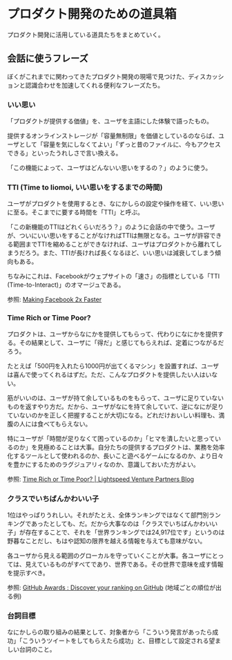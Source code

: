 # プロダクト開発のための道具箱

プロダクト開発に活用している道具たちをまとめていく。

## 会話に使うフレーズ

ぼくがこれまでに関わってきたプロダクト開発の現場で見つけた、ディスカッションと認識合わせを加速してくれる便利なフレーズたち。

### いい思い

「プロダクトが提供する価値」を、ユーザを主語にした体験で語ったもの。

提供するオンラインストレージが「容量無制限」を価値としているのならば、ユーザとして「容量を気にしなくてよい」「ずっと昔のファイルに、今もアクセスできる」といったうれしさで言い換える。

「この機能によって、ユーザはどんないい思いをするの？」のように使う。

### TTI (Time to Iiomoi, いい思いをするまでの時間)

ユーザがプロダクトを使用するとき、なにかしらの設定や操作を経て、いい思いに至る。そこまでに要する時間を「TTI」と呼ぶ。

「この新機能のTTIはどれくらいだろう？」のように会話の中で使う。ユーザが、ついにいい思いをすることがなければTTIは無限となる。ユーザが許容できる範囲までTTIを縮めることができなければ、ユーザはプロダクトから離れてしまうだろう。また、TTIが長ければ長くなるほど、いい思いは減衰してしまう傾向もある。

ちなみにこれは、Facebookがウェプサイトの「速さ」の指標としている「TTI (Time-to-Interact)」のオマージュである。

参照: [Making Facebook 2x Faster](https://www.facebook.com/notes/facebook-engineering/making-facebook-2x-faster/307069903919 "Making Facebook 2x Faster")

### Time Rich or Time Poor?

プロダクトは、ユーザからなにかを提供してもらって、代わりになにかを提供する。その結果として、ユーザに「得だ」と感じてもらえれば、定着につながるだろう。

たとえば「500円を入れたら1000円が出てくるマシン」を設置すれば、ユーザは喜んで使ってくれるはずだ。ただ、こんなプロダクトを提供したい人はいない。

筋がいいのは、ユーザが持て余しているものをもらって、ユーザに足りていないものを返すやり方だ。だから、ユーザがなにを持て余していて、逆になにが足りていないのかを正しく把握することが大切になる。どれだけおいしい料理も、満腹の人には食べてもらえない。

特にユーザが「時間が足りなくて困っているのか」「ヒマを潰したいと思っているのか」を見極めることは大事。自分たちの提供するプロダクトは、業務を効率化するツールとして使われるのか、長いこと遊べるゲームになるのか、より日々を豊かにするためのラグジュアリィなのか、意識しておいた方がよい。

参照: [Time Rich or Time Poor? | Lightspeed Venture Partners Blog](https://lsvp.wordpress.com/2007/03/19/time-rich-or-time-poor/ "Time Rich or Time Poor? | Lightspeed Venture Partners Blog")

### クラスでいちばんかわいい子

1位はやっぱりうれしい。それがたとえ、全体ランキングではなくて部門別ランキングであったとしても、だ。だから大事なのは「クラスでいちばんかわいい子」が存在することで、それを「世界ランキングでは24,917位です」というのは野暮なことだし、もはや認知の限界を越える情報を与えても意味がない。

各ユーザから見える範囲のグローカルを守っていくことが大事。各ユーザにとっては、見えているものがすべてであり、世界である。その世界で意味を成す情報を提示すべき。

参照: [GitHub Awards : Discover your ranking on GitHub](http://github-awards.com/ "GitHub Awards : Discover your ranking on GitHub") (地域ごとの順位が出る例)

### 台詞目標

なにかしらの取り組みの結果として、対象者から「こういう発言があったら成功」「こういうツイートをしてもらえたら成功」と、目標として設定される望ましい台詞のこと。
